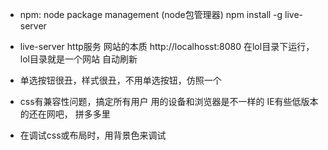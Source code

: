 - npm: node package management (node包管理器)
npm install -g live-server
- live-server http服务 网站的本质
  http://localhosst:8080
  在lol目录下运行，lol目录就是一个网站
  自动刷新



- 单选按钮很丑，样式很丑，不用单选按钮，仿照一个
- css有兼容性问题，搞定所有用户 用的设备和浏览器是不一样的
  IE有些低版本的还在网吧， 拼多多里
- 在调试css或布局时，用背景色来调试